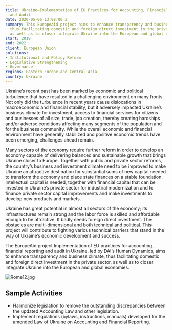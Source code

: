 ```yaml
---
title: Ukraine—Implementation of EU Practices for Accounting, Financial Reporting,
  and Audit
date: 2020-05-06 13:08:00 Z
summary: This EuropeAid project aims to enhance transparency and business climate,
  thus facilitating domestic and foreign direct investment in the private sector,
  as well as to closer integrate Ukraine into the European and global economies.
start: 2019
end: 2022
client: European Union
solutions:
- Institutional and Policy Reform
- Legislative Strengthening
- Governance
regions: Eastern Europe and Central Asia
country: Ukraine
---
```


Ukraine’s recent past has been marked by economic and political turbulence that have resulted in a challenging environment on many fronts. Not only did the turbulence in recent years cause dislocations in macroeconomic and financial stability, but it adversely impacted Ukraine’s business climate for investment, access to financial services for citizens and businesses of all size, trade, job creation, thereby creating hardships and/or adverse conditions affecting many segments of the population and for the business community. While the overall economic and financial environment have generally stabilized and positive economic trends have been emerging, challenges ahead remain.

Many sectors of the economy require further reform in order to develop an economy capable of delivering balanced and sustainable growth that brings Ukraine closer to Europe. Together with public and private sector reforms, the country’s business and investment climate need to be improved to make Ukraine an attractive destination for substantial sums of new capital needed to transform the economy and place state finances on a stable foundation. Intellectual capital is needed, together with financial capital that can be invested in Ukraine’s private sector for industrial modernization and to finance private sector capital improvements and make investments to develop new products and markets. 

Ukraine has great potential in almost all sectors of the economy; its infrastructures remain strong and the labor force is skilled and affordable enough to be attractive. It badly needs foreign direct investment. The obstacles are multi-dimensional and both technical and political. This project will contribute to fighting various technical barriers that stand in the way of Ukraine’s economic development and success. 

The EuropeAid project Implementation of EU practices for accounting, financial reporting and audit in Ukraine, led by DAI’s Human Dynamics, aims to enhance transparency and business climate, thus facilitating domestic and foreign direct investment in the private sector, as well as to closer integrate Ukraine into the European and global economies.

![Rome12.jpg](/uploads/Rome12.jpg)

## Sample Activities

* Harmonize legislation to remove the outstanding discrepancies between the updated Accounting Law and other legislation.
* Implement regulations (bylaws, instructions, manuals) developed for the amended Law of Ukraine on Accounting and Financial Reporting.